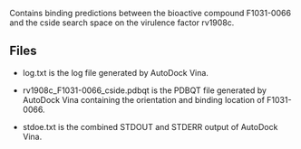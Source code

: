 Contains binding predictions between the bioactive compound F1031-0066 and the cside search space on the virulence factor rv1908c.

## Files

- log.txt is the log file generated by AutoDock Vina.

- rv1908c_F1031-0066_cside.pdbqt is the PDBQT file generated by AutoDock Vina containing the orientation and binding location of F1031-0066.

- stdoe.txt is the combined STDOUT and STDERR output of AutoDock Vina.

